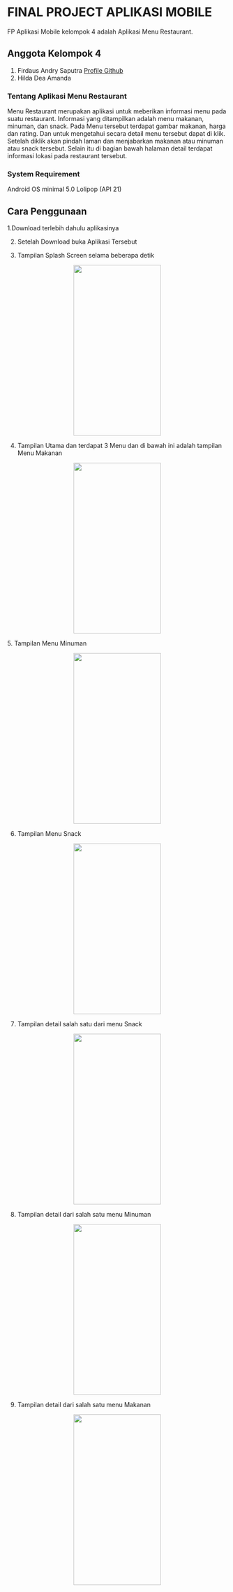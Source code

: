 # FINAL PROJECT APLIKASI MOBILE
FP Aplikasi Mobile kelompok 4 adalah Aplikasi Menu Restaurant.

## Anggota Kelompok 4
1. Firdaus Andry Saputra <a href="https://github.com/andresaputra74">Profile Github</a>
2. Hilda Dea Amanda

### Tentang Aplikasi Menu Restaurant
Menu Restaurant merupakan aplikasi untuk meberikan informasi menu pada suatu restaurant. Informasi yang ditampilkan adalah menu makanan, minuman, dan snack. Pada Menu tersebut terdapat gambar makanan, harga dan rating. Dan untuk mengetahui secara detail menu tersebut dapat di klik. Setelah diklik akan pindah laman dan menjabarkan makanan atau minuman atau snack tersebut. Selain itu di bagian bawah halaman detail terdapat informasi lokasi pada restaurant tersebut. 

### System Requirement
Android OS minimal 5.0 Lolipop (API 21)

## Cara Penggunaan
1.Download terlebih dahulu aplikasinya<br>

2. Setelah Download buka Aplikasi Tersebut<br>

3. Tampilan Splash Screen selama beberapa detik
<p align="center">
  <img src="https://user-images.githubusercontent.com/43087587/71016325-95ddbe80-2127-11ea-96d1-8d9ac6d01180.jpg" height="390px" width="200px">
</p>

4. Tampilan Utama dan terdapat 3 Menu dan di bawah ini adalah tampilan Menu Makanan
<p align="center">
  <img src="https://user-images.githubusercontent.com/43087587/71016320-95452800-2127-11ea-8a93-aaa4b650c84b.jpg" height="390px" width="200px">
</p>                                                                                                                                        
5. Tampilan Menu Minuman
<p align="center">                                                                                                                 
  <img src="https://user-images.githubusercontent.com/43087587/71016322-95452800-2127-11ea-89a4-23787e3d1e04.jpg" height="390px" width="200px">                                                                                                                            </p>                                                                                                                      
                                                                                                                                         
6. Tampilan Menu Snack
<p align="center">
  <img src="https://user-images.githubusercontent.com/43087587/71016323-95ddbe80-2127-11ea-854c-19730a54e22e.jpg" height="390px" width="200px">
</p>       
                                                                                                                                         
7. Tampilan detail salah satu dari menu Snack
<p align="center">
  <img src="https://user-images.githubusercontent.com/43087587/71016319-95452800-2127-11ea-85be-120b9ac84f62.jpg" height="390px" width="200px">
</p>
                                                                                                                                             
8.  Tampilan detail dari salah satu menu Minuman
<p align="center">
  <img src="https://user-images.githubusercontent.com/43087587/71016318-94ac9180-2127-11ea-9ba9-8716ece239ca.jpg" height="390px" width="200px">                                                                                                                            </p>
                                                                                                                                         
9. Tampilan detail dari salah satu menu Makanan
<p align="center">
<img src="https://user-images.githubusercontent.com/43087587/71016317-94ac9180-2127-11ea-961c-f2e77863c652.jpg" height="390px" width="200px">
</p>
